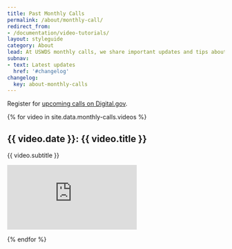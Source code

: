 ```yaml
---
title: Past Monthly Calls
permalink: /about/monthly-call/
redirect_from:
- /documentation/video-tutorials/
layout: styleguide
category: About
lead: At USWDS monthly calls, we share important updates and tips about how to use the Design System.
subnav:
- text: Latest updates
  href: '#changelog'
changelog:
  key: about-monthly-calls
---
```


Register for [upcoming calls on Digital.gov](https://digital.gov/events/).

{% for video in site.data.monthly-calls.videos %}

## {{ video.date }}: {{ video.title }}

{{ video.subtitle }}

<div class="usa-embed-container">
  <iframe src="https://www.youtube.com/embed/{{ video.id }}" title="{{ video.title }}" frameborder="0" allowfullscreen></iframe>
</div>

{% endfor %}
